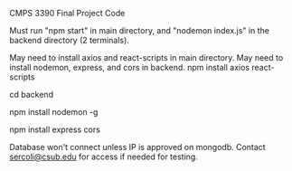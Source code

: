 CMPS 3390 Final Project Code

Must run "npm start" in main directory, and "nodemon index.js" in the backend directory (2 terminals).

May need to install axios and react-scripts in main directory. May need to install nodemon, express, and cors in backend.
npm install axios react-scripts

cd backend

npm install nodemon -g

npm install express cors


Database won't connect unless IP is approved on mongodb. Contact sercoli@csub.edu for access if needed for testing.
